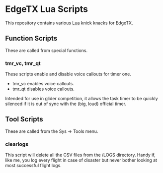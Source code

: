 # EdgeTX Lua Scripts

This repository contains various [Lua](https://luadoc.edgetx.org) knick knacks for EdgeTX.


## Function Scripts

These are called from special functions.

### tmr_vc, tmr_qt

These scripts enable and disable voice callouts for timer one.

* tmr_vc enables voice callouts.
* tmr_qt disables voice callouts.

Intended for use in glider competition, it allows the task timer to be quickly silenced if it is out of sync with the (big, loud) official timer.


## Tool Scripts

These are called from the Sys -> Tools menu.

### clearlogs

This script will delete all the CSV files from the /LOGS directory. Handy if, like me, you log every flight in case of disaster but never bother looking at most successful flight logs.
